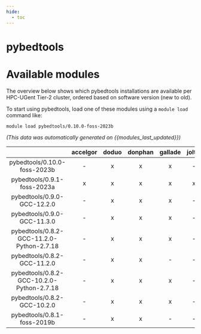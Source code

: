 ```yaml
---
hide:
  - toc
---
```


pybedtools
==========

# Available modules


The overview below shows which pybedtools installations are available per HPC-UGent Tier-2 cluster, ordered based on software version (new to old).

To start using pybedtools, load one of these modules using a `module load` command like:

```shell
module load pybedtools/0.10.0-foss-2023b
```

*(This data was automatically generated on {{modules_last_updated}})*  

| |accelgor|doduo|donphan|gallade|joltik|shinx|skitty|
| :---: | :---: | :---: | :---: | :---: | :---: | :---: | :---: |
|pybedtools/0.10.0-foss-2023b|-|x|x|x|-|x|x|
|pybedtools/0.9.1-foss-2023a|x|x|x|x|x|x|x|
|pybedtools/0.9.0-GCC-12.2.0|-|x|x|x|-|-|-|
|pybedtools/0.9.0-GCC-11.3.0|-|x|x|x|-|-|-|
|pybedtools/0.8.2-GCC-11.2.0-Python-2.7.18|-|x|x|x|-|-|-|
|pybedtools/0.8.2-GCC-11.2.0|-|x|x|-|-|-|-|
|pybedtools/0.8.2-GCC-10.2.0-Python-2.7.18|-|x|x|x|-|-|-|
|pybedtools/0.8.2-GCC-10.2.0|-|x|x|x|-|-|-|
|pybedtools/0.8.1-foss-2019b|-|x|x|-|-|-|-|
